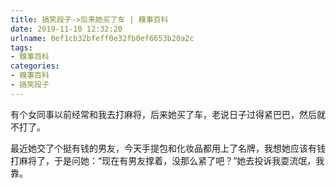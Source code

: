 ```yaml
---
title: 搞笑段子->后来她买了车 | 糗事百科
date: 2019-11-10 12:32:20
urlname: 0ef1cb32bfeff0e32fb0ef6653b20a2c
tags: 
- 糗事百科
categories:
- 糗事百科
- 搞笑段子
---
```

有个女同事以前经常和我去打麻将，后来她买了车，老说日子过得紧巴巴，然后就不打了。

最近她交了个挺有钱的男友，今天手提包和化妆品都用上了名牌，我想她应该有钱打麻将了，于是问她：“现在有男友撑着，没那么紧了吧？”她去投诉我耍流氓，我靠。


